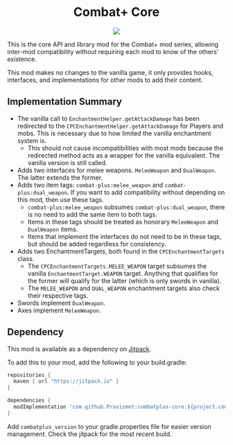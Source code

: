 <div align="center">

# Combat+ Core
[![](https://img.shields.io/jitpack/version/com.github.Provismet/combatplus-core?style=flat-square&logo=jitpack&color=F6F6F6)](https://jitpack.io/#Provismet/combatplus-core)

</div>

This is the core API and library mod for the Combat+ mod series, allowing inter-mod compatibility without requiring each mod to know of the others' existence.

This mod makes no changes to the vanilla game, it only provides hooks, interfaces, and implementations for other mods to add their content.

## Implementation Summary
- The vanilla call to `EnchantmentHelper.getAttackDamage` has been redirected to the `CPCEnchantmentHelper.getAttackDamage` for Players and mobs. This is necessary due to how limited the vanilla enchantment system is.
  - This should not cause incompatibilities with most mods because the redirected method acts as a wrapper for the vanilla equivalent. The vanilla version is still called.
- Adds two interfaces for melee weapons. `MeleeWeapon` and `DualWeapon`. The latter extends the former.
- Adds two item tags: `combat-plus:melee_weapon` and `combat-plus:dual_weapon`. If you want to add compatibility without depending on this mod, then use these tags.
  - `combat-plus:melee_weapon` subsumes `combat-plus:dual_weapon`, there is no need to add the same item to both tags.
  - Items in these tags should be treated as honorary `MeleeWeapon` and `DualWeapon` items.
  - Items that implement the interfaces do not need to be in these tags, but should be added regardless for consistency.
- Adds two EnchantmentTargets, both found in the `CPCEnchantmentTargets` class.
  - The `CPCEnchantmentTargets.MELEE_WEAPON` target subsumes the vanilla `EnchantmentTarget.WEAPON` target. Anything that qualifies for the former will qualify for the latter (which is only swords in vanilla).
  - The `MELEE_WEAPON` and `DUAL_WEAPON` enchantment targets also check their respective tags.
- Swords implement `DualWeapon`.
- Axes implement `MeleeWeapon`.

## Dependency
This mod is available as a dependency on [Jitpack](https://jitpack.io/#Provismet/combatplus-core).

To add this to your mod, add the following to your build.gradle:
```gradle
repositories {
  maven { url "https://jitpack.io" }
}
```

```gradle
dependencies {
  modImplementation 'com.github.Provismet:combatplus-core:${project.combatplus_version}'
}
```

Add `combatplus_version` to your gradle.properties file for easier version management. Check the jitpack for the most recent build.
